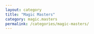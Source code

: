 ```yaml
---
layout: category
title: "Magic Masters"
category: magic.masters
permalink: /categories/magic-masters/
---
```

